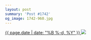 ```yaml
---
layout: post
summary: 'Post #1742'
og_image: 1742-960.jpg
---
```


<p>
 <time>
  <a href="/1742">
   {{ page.date | date: "%B %-d, %Y" }}
  </a>
 </time>
 <a href="/1742">
  <img sizes="(min-width: 700px) 50vw, calc(100vw - 2rem)" src="{{ site.assets_url }}/1742-480.jpg" srcset="{{ site.assets_url }}/1742-240.jpg 240w, {{ site.assets_url }}/1742-480.jpg 480w, {{ site.assets_url }}/1742-720.jpg 720w, {{ site.assets_url }}/1742-960.jpg 960w"/>
 </a>
</p>
